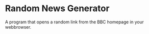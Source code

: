 <h1>Random News Generator</h1>
A program that opens a random link from the BBC homepage in your webbrowser.